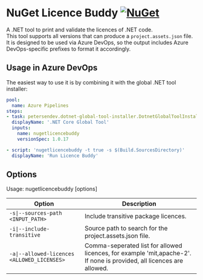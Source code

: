 ﻿# NuGet Licence Buddy [![NuGet](https://img.shields.io/nuget/v/nuget-license.svg)](https://www.nuget.org/packages/NuGetLicenceBuddy)

A .NET tool to print and validate the licences of .NET code.  
This tool supports all versions that can produce a `project.assets.json` file.  
It is designed to be used via Azure DevOps, so the output includes Azure DevOps-specific prefixes to format it accordingly.

## Usage in Azure DevOps

The easiest way to use it is by combining it with the global .NET tool installer:

```yaml
pool:
  name: Azure Pipelines
steps:
- task: petersendev.dotnet-global-tool-installer.DotnetGlobalToolInstaller.DotnetGlobalToolInstaller@0
  displayName: '.NET Core Global Tool'
  inputs:
    name: nugetlicencebuddy
    versionSpec: 1.0.17

- script: 'nugetlicencebuddy -t true -s $(Build.SourcesDirectory)'
  displayName: 'Run Licence Buddy'
```

## Options

Usage: nugetlicencebuddy [options]

| Option | Description |
| ------ | ------------------------- |
|`-s\|--sources-path <INPUT_PATH>`|Include transitive package licences.|
|`-i\|--include-transitive`|Source path to search for the project.assets.json file.|
|`-a\|--allowed-licences <ALLOWED_LICENSES>`|Comma-seperated list for allowed licences, for example 'mit,apache-2'. If none is provided, all licences are allowed.|